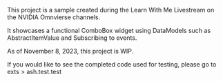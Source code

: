 This project is a sample created during the Learn With Me Livestream on the NVIDIA Omnvierse channels.


It showcases a functional ComboBox widget using DataModels such as AbstractItemValue and Subscribing to events.


As of November 8, 2023, this project is WIP.


If you would like to see the completed code used for testing, please go to exts > ash.test.test 